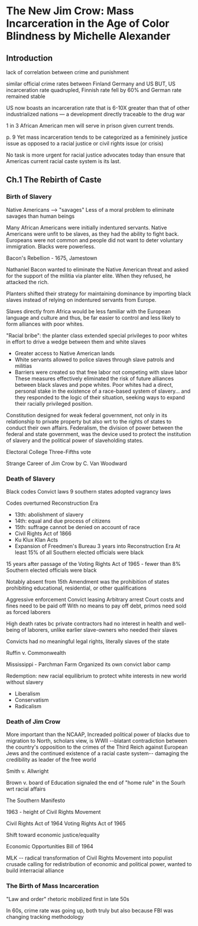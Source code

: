 # The New Jim Crow: Mass Incarceration in the Age of Color Blindness by Michelle Alexander

## Introduction

lack of correlation between crime and punishment

similar official crime rates between Finland Germany and US
BUT, US incarceration rate quadrupled, Finnish rate fell by 60% and German rate remained stable

US now boasts an incarceration rate that is 6-10X greater than that of other industrialized nations — a development directly traceable to the drug war

1 in 3 African American men will serve in prison given current trends.

p. 9
Yet mass incarceration tends to be categorized as a femininely justice issue as opposed to a racial justice or civil rights issue (or crisis)

No task is more urgent for racial justice advocates today than ensure that Americas current racial caste system is its last.

## Ch.1 The Rebirth of Caste

### Birth of Slavery

Native Americans --> "savages"
Less of a moral problem to eliminate savages than human beings

Many African Americans were initially indentured servants. Native Americans were unfit to be slaves, as they had the ability to fight back. Europeans were not common and people did not want to deter voluntary immigration. Blacks were powerless.

Bacon's Rebellion - 1675, Jamestown

Nathaniel Bacon wanted to eliminate the Native American threat and asked for the support of the militia via planter elite. When they refused, he attacked the rich.

Planters shifted their strategy for maintaining dominance by importing black slaves instead of relying on indentured servants from Europe.

Slaves directly from Africa would be less familiar with the European language and culture and thus, be far easier to control and less likely to form alliances with poor whites.

"Racial bribe": the planter class extended special privileges to poor whites in effort to drive a wedge between them and white slaves
* Greater access to Native American lands
* White servants allowed to police slaves through slave patrols and militias
* Barriers were created so that free labor not competing with slave labor 
These measures effectively eliminated the risk of future alliances between black slaves and pope whites. Poor whites had a direct, personal stake in the existence of a race-based system of slavery... and they responded to the logic of their situation, seeking ways to expand their racially privileged position.

Constitution designed for weak federal government, not only in its relationship to private property but also wrt to the rights of states to conduct their own affairs. Federalism, the division of power between the federal and state government, was the device used to protect the institution of slavery and the political power of slaveholding states.

Electoral College
Three-Fifths vote

Strange Career of Jim Crow by C. Van Woodward

### Death of Slavery

Black codes
Convict laws
9 southern states adopted vagrancy laws

Codes overturned 
Reconstruction Era
* 13th: abolishment of slavery
* 14th: equal and due process of citizens
* 15th: suffrage cannot be denied on account of race
* Civil Rights Act of 1866
* Ku Klux Klan Acts
* Expansion of Freedmen's Bureau
3 years into Reconstruction Era
At least 15% of all Southern elected officials were black

15 years after passage of the Voting Rights Act of 1965 - fewer than 8% Southern elected officials were black

Notably absent from 15th Amendment was the prohibition of states prohibiting educational, residential, or other qualifications

Aggressive enforcement
Convict leasing
Arbitrary arrest
Court costs and fines need to be paid off
With no means to pay off debt, primos need sold as forced laborers

High death rates bc private contractors had no interest in health and well-being of laborers, unlike earlier slave-owners who needed their slaves

Convicts had no meaningful legal rights, literally slaves of the state

Ruffin v. Commonwealth

Mississippi - Parchman Farm
Organized its own convict labor camp

Redemption: new racial equilibrium to protect white interests in new world without slavery

* Liberalism
* Conservatism
* Radicalism
 
### Death of Jim Crow

More important than the NCAAP, Increaded political power of blacks due to migration to North, scholars view, is WWII --blatant contradiction between the country's opposition to the crimes of the Third Reich against European Jews and the continued existence of a racial caste system-- damaging the credibility as leader of the free world

Smith v. Allwright

Brown v. board of Education signaled the end of "home rule" in the Sourh wrt racial affairs

The Southern Manifesto

1963 - height of Civil Rights Movement

Civil Rights Act of 1964
Voting Rights Act of 1965
 
Shift toward economic justice/equality

Economic Opportunities Bill of 1964

MLK -- radical transformation of Civil Rights Movement into populist crusade calling for redistribution of economic and political power, wanted to build interracial alliance

### The Birth of Mass Incarceration
"Law and order" rhetoric mobilized first in late 50s

In 60s, crime rate was going up, both truly but also because FBI was changing tracking methodology